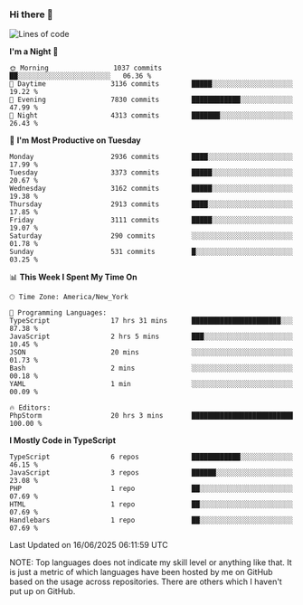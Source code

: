 ### Hi there 👋

<!--
**LynxJinxxy/LynxJinxxy** is a ✨ _special_ ✨ repository because its `README.md` (this file) appears on your GitHub profile.

Here are some ideas to get you started:

- 🔭 I’m currently working on ...
- 🌱 I’m currently learning ...
- 👯 I’m looking to collaborate on ...
- 🤔 I’m looking for help with ...
- 💬 Ask me about ...
- 📫 How to reach me: ...
- 😄 Pronouns: ...
- ⚡ Fun fact: ...
-->

<!--START_SECTION:waka-->
![Lines of code](https://img.shields.io/badge/From%20Hello%20World%20I%27ve%20Written-24.9%20million%20lines%20of%20code-blue)

**I'm a Night 🦉** 

```text
🌞 Morning                1037 commits        ██░░░░░░░░░░░░░░░░░░░░░░░   06.36 % 
🌆 Daytime                3136 commits        █████░░░░░░░░░░░░░░░░░░░░   19.22 % 
🌃 Evening                7830 commits        ████████████░░░░░░░░░░░░░   47.99 % 
🌙 Night                  4313 commits        ███████░░░░░░░░░░░░░░░░░░   26.43 % 
```
📅 **I'm Most Productive on Tuesday** 

```text
Monday                   2936 commits        ████░░░░░░░░░░░░░░░░░░░░░   17.99 % 
Tuesday                  3373 commits        █████░░░░░░░░░░░░░░░░░░░░   20.67 % 
Wednesday                3162 commits        █████░░░░░░░░░░░░░░░░░░░░   19.38 % 
Thursday                 2913 commits        ████░░░░░░░░░░░░░░░░░░░░░   17.85 % 
Friday                   3111 commits        █████░░░░░░░░░░░░░░░░░░░░   19.07 % 
Saturday                 290 commits         ░░░░░░░░░░░░░░░░░░░░░░░░░   01.78 % 
Sunday                   531 commits         █░░░░░░░░░░░░░░░░░░░░░░░░   03.25 % 
```


📊 **This Week I Spent My Time On** 

```text
🕑︎ Time Zone: America/New_York

💬 Programming Languages: 
TypeScript               17 hrs 31 mins      ██████████████████████░░░   87.38 % 
JavaScript               2 hrs 5 mins        ███░░░░░░░░░░░░░░░░░░░░░░   10.45 % 
JSON                     20 mins             ░░░░░░░░░░░░░░░░░░░░░░░░░   01.73 % 
Bash                     2 mins              ░░░░░░░░░░░░░░░░░░░░░░░░░   00.18 % 
YAML                     1 min               ░░░░░░░░░░░░░░░░░░░░░░░░░   00.09 % 

🔥 Editors: 
PhpStorm                 20 hrs 3 mins       █████████████████████████   100.00 % 
```

**I Mostly Code in TypeScript** 

```text
TypeScript               6 repos             ████████████░░░░░░░░░░░░░   46.15 % 
JavaScript               3 repos             ██████░░░░░░░░░░░░░░░░░░░   23.08 % 
PHP                      1 repo              ██░░░░░░░░░░░░░░░░░░░░░░░   07.69 % 
HTML                     1 repo              ██░░░░░░░░░░░░░░░░░░░░░░░   07.69 % 
Handlebars               1 repo              ██░░░░░░░░░░░░░░░░░░░░░░░   07.69 % 
```




 Last Updated on 16/06/2025 06:11:59 UTC
<!--END_SECTION:waka-->
NOTE: Top languages does not indicate my skill level or anything like that. It is just a metric of which languages have been hosted by me on GitHub based on the usage across repositories. There are others which I haven't put up on GitHub.
